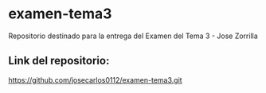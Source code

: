 # examen-tema3
Repositorio destinado para la entrega del Examen del Tema 3 - Jose Zorrilla
## Link del repositorio:
   https://github.com/josecarlos0112/examen-tema3.git

